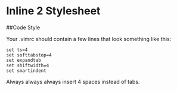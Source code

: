 # Inline 2 Stylesheet

##Code Style

Your .vimrc should contain a few lines that look something like this:

    set ts=4
    set softtabstop=4
    set expandtab
    set shiftwidth=4
    set smartindent

Always always always insert 4 spaces instead of tabs.

